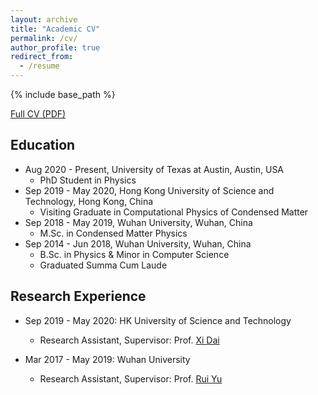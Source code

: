 ```yaml
---
layout: archive
title: "Academic CV"
permalink: /cv/
author_profile: true
redirect_from:
  - /resume
---
```


{% include base_path %}

[Full CV (PDF)](https://hkustconnect-my.sharepoint.com/:b:/g/personal/kluoab_connect_ust_hk/EZBFMi7js5pOgHC-zads4CMB-rZ8Yw_gcFN3WghVY3yocg?e=nxk9Dn)

## Education
* Aug 2020 - Present, University of Texas at Austin, Austin, USA
  * PhD Student in Physics
* Sep 2019 - May 2020, Hong Kong University of Science and Technology, Hong Kong, China
  * Visiting Graduate in Computational Physics of Condensed Matter
* Sep 2018 - May 2019, Wuhan University, Wuhan, China
  * M.Sc. in Condensed Matter Physics
* Sep 2014 - Jun 2018, Wuhan University, Wuhan, China
  * B.Sc. in Physics & Minor in Computer Science
  * Graduated Summa Cum Laude

## Research Experience
* Sep 2019 - May 2020: HK University of Science and Technology
  * Research Assistant, Supervisor: Prof. [Xi Dai](http://physics.ust.hk/eng/people_detail.php?pplcat=1&id=431)

* Mar 2017 - May 2019: Wuhan University
  * Research Assistant, Supervisor: Prof. [Rui Yu](https://scholar.google.com/citations?user=wk3pirYAAAAJ&hl=en)